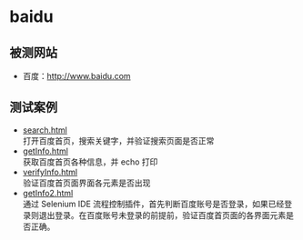 # baidu

## 被测网站
- 百度：http://www.baidu.com

## 测试案例
* [search.html](search.html)  
  打开百度首页，搜索关键字，并验证搜索页面是否正常
* [getInfo.html](getInfo.html)  
  获取百度首页各种信息，并 echo 打印   
* [verifyInfo.html](verifyInfo.html)  
  验证百度首页面界面各元素是否出现   
* [getInfo2.html](getInfo.html)  
  通过 Selenium IDE 流程控制插件，首先判断百度账号是否登录，如果已经登录则退出登录。在百度账号未登录的前提前，验证百度首页面的各界面元素是否正确。   
